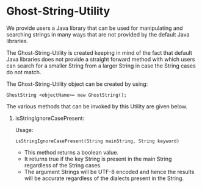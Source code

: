 # Ghost-String-Utility

We provide users a Java library that can be used for manipulating and searching strings in many ways that are not provided by the default Java libraries. 

The Ghost-String-Utility is created keeping in mind of the fact that default Java libraries does not provide a straight forward method with which users can search for a smaller String from a larger String in case the String cases do not match. 

The Ghost-String-Utility object can be created by using:

```
GhostString <objectName>= new GhostString();
```   


The various methods that can be invoked by this Utility are given below.

1. isStringIgnoreCasePresent:
   
   Usage:
   ```
   isStringIgnoreCasePresent(String mainString, String keyword)
   ```
   - This method returns a boolean value. 
   - It returns true if the key String is present in the main String regardless of the String cases.
   - The argument Strings will be UTF-8 encoded and hence the results will be accurate regardless of the dialects present in the String.
   
   

